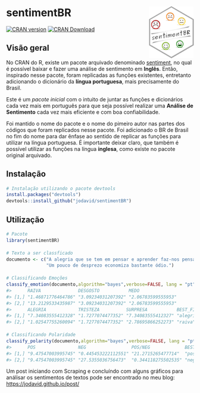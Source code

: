 
# sentimentBR <img src="man/figures/logo.png" align="right" height="139"/>

<!-- badges: start -->

[![CRAN
version](https://www.r-pkg.org/badges/version/sentimentBR)](https://cran.r-project.org/package=sentimentBR)
[![CRAN
Download](https://cranlogs.r-pkg.org/badges/grand-total/sentimentBR)](https://cran.r-project.org/package=sentimentBR)
<!-- badges: end -->

## Visão geral

No CRAN do R, existe um pacote arquivado denominado
[sentiment](https://cran.r-project.org/web/packages/sentiment/index.html),
no qual é possível baixar e fazer uma análise de sentimento em
**Inglês**. Então, inspirado nesse pacote, foram replicadas as funções
existentes, entretanto adicionando o dicionário da **língua
portuguesa**, mais precisamente do Brasil.

Este é um *pacote inicial* com o intuito de juntar as funções e
dicionários cada vez mais em português para que seja possível realizar
uma **Análise de Sentimento** cada vez mais eficiente e com boa
confiabilidade.

Foi mantido o nome do pacote e o nome do pimeiro autor nas partes dos
códigos que foram replicados nesse pacote. Foi adicionado o BR de Brasil
no fim do nome para dar ênfase ao sentido de replicar as funções para
utilizar na língua portuguesa. É importante deixar claro, que também é
possível utilizar as funções na língua **inglesa**, como existe no
pacote original arquivado.

## Instalação

``` r
# Instalação utilizando o pacote devtools
install.packages("devtools")
devtools::install_github("jodavid/sentimentBR")
```

## Utilização

``` r
# Pacote
library(sentimentBR)

# Texto a ser classficado
documento <- c("A alegria que se tem em pensar e aprender faz-nos pensar e aprender ainda mais.",
               "Um pouco de desprezo economiza bastante ódio.")

# Classificando Emoções
classify_emotion(documento,algorithm="bayes",verbose=FALSE, lang = "pt")
#>      RAIVA              DESGOSTO           MEDO              
#> [1,] "1.46871776464786" "3.09234031207392" "2.06783599555953"
#> [2,] "13.2129533435987" "3.09234031207392" "2.06783599555953"
#>      ALEGRIA            TRISTEZA          SURPRESA           BEST_FIT 
#> [1,] "7.34083555412328" "1.7277074477352" "7.34083555412327" "alegria"
#> [2,] "1.02547755260094" "1.7277074477352" "2.78695866252273" "raiva"

# Classificando Polaridade
classify_polarity(documento,algorithm="bayes",verbose=FALSE, lang = "pt")
#>      POS                NEG                 POS/NEG             BEST_FIT  
#> [1,] "9.47547003995745" "0.445453222112551" "21.2715265477714"  "positive"
#> [2,] "9.47547003995745" "27.5355036756473"  "0.344118275502535" "negative"
```

Um post iniciando com Scraping e concluíndo com alguns gráficos para
análisar os sentimentos de textos pode ser encontrado no meu blog:
<https://jodavid.github.io/post/>

